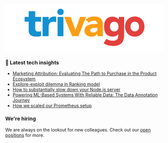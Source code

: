 ![trivago logo](/images/logo-trivago.png)

### 📝 Latest tech insights

<!-- BLOG-POST-LIST:START -->
- [Marketing Attribution: Evaluating The Path to Purchase in the Product Ecosystem](https://tech.trivago.com/post/2022-12-06-marketing-attribution-evaluating-the-path-to-purchase/)
- [Explore-exploit dilemma in Ranking model](https://tech.trivago.com/post/2022-11-04-explore-exploit-dilemma-in-ranking-model/)
- [How to substantially slow down your Node.js server](https://tech.trivago.com/post/2022-09-15-how-to-substantially-slow-down-your-nodejs-server/)
- [Powering ML-Based Systems With Reliable Data: The Data Annotation Journey](https://tech.trivago.com/post/2022-09-01-powering-ml-based-systems-with-reliable-data-annotation/)
- [How we scaled our Prometheus setup](https://tech.trivago.com/post/2022-08-23-how-we-scaled-our-prometheus-setup/)
<!-- BLOG-POST-LIST:END -->

### We're hiring

We are always on the lookout for new colleagues.
Check out our [open positions](https://company.trivago.com/open-positions/?gh_src=5d4685202) for more.

<!--

**Here are some ideas to get you started:**

🙋‍♀️ A short introduction - what is your organization all about?
🌈 Contribution guidelines - how can the community get involved?
👩‍💻 Useful resources - where can the community find your docs? Is there anything else the community should know?
🍿 Fun facts - what does your team eat for breakfast?
🧙 Remember, you can do mighty things with the power of [Markdown](https://guides.github.com/features/mastering-markdown/)
-->
